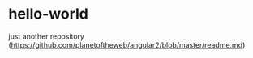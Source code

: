 # hello-world
just another repository
(https://github.com/planetoftheweb/angular2/blob/master/readme.md)
